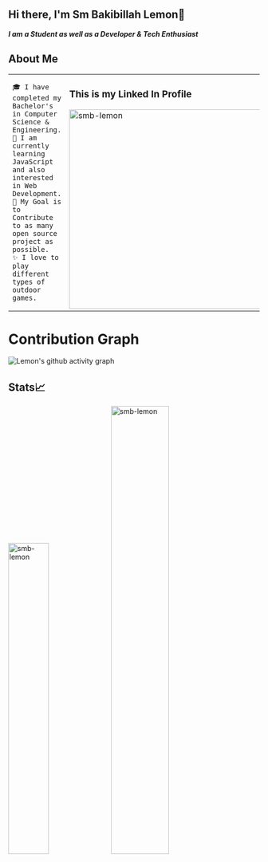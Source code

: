 ## Hi there, I'm Sm Bakibillah Lemon👋

***I am a Student as well as a Developer & Tech Enthusiast***

## About Me
<table>
<tr>
  <td valign="center">
    
    🎓 I have completed my Bachelor's in Computer Science & Engineering.
    🌱 I am currently learning JavaScript and also interested in Web Development.
    🎯 My Goal is to Contribute to as many open source project as possible.
    ✨ I love to play different types of outdoor games.
<td >
 <h3>This is my Linked In Profile </h3>
    <a href="https://www.linkedin.com/in/smb-lemon/"><img src="https://media.licdn.com/dms/image/v2/D5603AQHRO2lwJCdL3g/profile-displayphoto-shrink_800_800/profile-displayphoto-shrink_800_800/0/1724695665495?e=1741824000&v=beta&t=9eotTfSG1eRsYHOotFuU_8VJ6hqq14FYtNq9zqlwJ-o" width="400" alt="smb-lemon"/></a>
  </td>
</tr>
</table>

# Contribution Graph
![Lemon's github activity graph](https://github-readme-activity-graph.vercel.app/graph?username=smb-lemon&theme=dracula)


## Stats📈
<p valign="center">
<img width="40%" src="https://github-readme-stats.vercel.app/api/top-langs?username=smb-lemon&show_icons=true&theme=dracula&title_color=ff8000&text_color=ffffff&bg_color=6a6a6a&locale=en&layout=compact&hide_border=true" alt="smb-lemon" /> 
<img width="48%" src="https://github-readme-stats.vercel.app/api?username=smb-lemon&show_icons=true&theme=dracula&title_color=ff8000&text_color=ffffff&bg_color=6a6a6a&locale=en&hide_border=true" alt="smb-lemon" />






<!--
**smb-lemon/smb-lemon** is a ✨ _special_ ✨ repository because its `README.md` (this file) appears on your GitHub profile.

Here are some ideas to get you started:

- 🔭 I’m currently working on ...
- 🌱 I’m currently learning ...
- 👯 I’m looking to collaborate on ...
- 🤔 I’m looking for help with ...
- 💬 Ask me about ...
- 📫 How to reach me: ...
- 😄 Pronouns: ...
- ⚡ Fun fact: ...
-->
